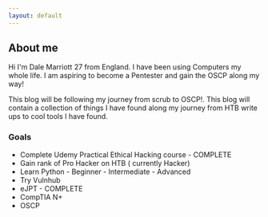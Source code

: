 ```yaml
---
layout: default
---
```


## About me

Hi I'm Dale Marriott 27 from England. I have been using Computers my whole life. I am aspiring to become a Pentester and gain the OSCP along my way!

This blog will be following my journey from scrub to OSCP!. This blog will contain a collection of things I have found along my journey from HTB write ups to cool tools I have found.

<h3>Goals</h3>
<!-- /wp:heading -->

<!-- wp:columns -->
<div class="wp-block-columns"><!-- wp:column -->
<div class="wp-block-column"><!-- wp:list -->
<ul><li>Complete Udemy Practical Ethical Hacking course - COMPLETE</li><li>Gain rank of Pro Hacker on HTB ( currently Hacker)</li><li>Learn Python - Beginner - Intermediate - Advanced</li><li>Try Vulnhub</li><li>eJPT - COMPLETE</li><li>CompTIA N+</li><li>OSCP</li></ul>
<!-- /wp:list -->
